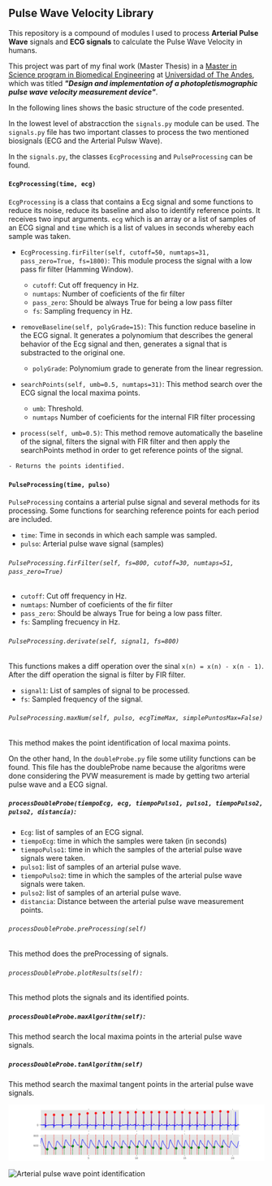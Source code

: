 ## Pulse Wave Velocity Library
This repository is a compound of modules I used to process **Arterial Pulse Wave** signals
and **ECG signals** to calculate the Pulse Wave Velocity in humans.

This project was part of my final work (Master Thesis) in a [Master in Science program
in Biomedical Engineering](http://www.ing.ula.ve/post.biomedica/) at
[Universidad of The Andes](http://www.ula.ve/), which was titled **_"Design and implementation of a photopletismographic pulse wave velocity measurement device"_**.

In the following lines shows the basic structure of the code presented.

In the lowest level of abstracction the `signals.py` module can be used. The `signals.py` file has two important classes to process the two mentioned biosignals (ECG and the Arterial Pulsw Wave).

In the `signals.py`, the classes `EcgProcessing` and `PulseProcessing` can be found.

#### `EcgProcessing(time, ecg)`

`EcgProcessing` is a class that contains a Ecg signal and some functions to reduce its noise, reduce its
baseline and also to identify reference points. It receives two input arguments. `ecg` which is an array or a list of samples of an ECG signal and `time` which is a list of values in seconds whereby each sample was taken.

  * `EcgProcessing.firFilter(self, cutoff=50, numtaps=31, pass_zero=True, fs=1800)`: This module process the signal with a low pass fir filter (Hamming Window).

      - `cutoff`:  Cut off frequency in Hz.
      - `numtaps`:  Number of coeficients of the fir filter
      - `pass_zero`: Should be always True for being a low pass filter
      - `fs`:  Sampling frequency in Hz.


  *  `removeBaseline(self, polyGrade=15)`:
      This function reduce baseline in the ECG signal. It generates a polynomium that describes the
      general behavior of the Ecg signal and then, generates a signal that is substracted to the original one.

      - `polyGrade`: Polynomium grade to generate from the linear regression.


  *   `searchPoints(self, umb=0.5, numtaps=31)`: This method search over the ECG signal the local maxima points.
      - `umb`:  Threshold.
      - `numtaps` Number of coeficients for the internal FIR filter processing


  *   `process(self, umb=0.5)`: This method remove automatically the baseline of the signal, filters the
  signal with FIR filter and then apply the searchPoints method in order to
  get reference points of the signal.

    - Returns the points identified.


####  `PulseProcessing(time, pulso)`
`PulseProcessing` contains a arterial pulse signal and several methods for its processing. Some functions for searching reference points for each period are included.
  * `time`:  Time in seconds in which each sample was sampled.
  * `pulso`: Arterial pulse wave signal (samples)

###### `PulseProcessing.firFilter(self, fs=800, cutoff=30, numtaps=51, pass_zero=True)`
 * `cutoff`: Cut off frequency in Hz.
 * `numtaps`: Number of coeficients of the fir filter
 * `pass_zero`: Should be always True for being a low pass filter.
 * `fs`: Sampling frecuency in Hz.


###### `PulseProcessing.derivate(self, signal1, fs=800)`
This functions makes a diff operation over the sinal `x(n) = x(n) - x(n - 1)`. After the diff operation the signal is filter by FIR filter.
* `signal1`: List of samples of signal to be processed.
* `fs`: Sampled frequency of the signal.

###### `PulseProcessing.maxNum(self, pulso, ecgTimeMax, simplePuntosMax=False)`
This method makes the point identification of local maxima points.


On the other hand, In the `doubleProbe.py` file some utility functions can be found. This file has the doubleProbe name because the algoritms were done considering the PVW measurement is made by getting two arterial pulse wave and a ECG signal.

##### `processDoubleProbe(tiempoEcg, ecg, tiempoPulso1, pulso1, tiempoPulso2, pulso2, distancia)`:
* `Ecg`: list of samples of an ECG signal.
* `tiempoEcg`: time in which the samples were taken (in seconds)
* `tiempoPulso1`: time in which the samples of the arterial pulse wave signals were taken.
* `pulso1`: list of samples of an arterial pulse wave.
* `tiempoPulso2`: time in which the samples of the arterial pulse wave signals were taken.
* `pulso2`: list of samples of an arterial pulse wave.
* `distancia`: Distance between the arterial pulse wave measurement points.

###### `processDoubleProbe.preProcessing(self)`
This method does the preProcessing of signals.

###### `processDoubleProbe.plotResults(self):`
This method plots the signals and its identified points. 

##### `processDoubleProbe.maxAlgorithm(self)`:
This method search the local maxima points in the arterial pulse wave signals.
#####  `processDoubleProbe.tanAlgorithm(self)`
This method search the maximal tangent points in the arterial pulse wave signals.


![ECG-Aterial Pulse Wave delay](https://raw.githubusercontent.com/hugounavez/signalPointsMVOP/master/resultsExamples/singleProbeSignalsPointsCarotida.png)


![Arterial pulse wave point identification](https://lh3.googleusercontent.com/RWbRb1DIbqv1VWuH_c5G4eUwZCE8fCzgwA_PWgQJNy9lj9yGV8Gs89lro2dFytUcDIY9NHcG_lnqYPiZcfDB09A7Cp8fQomHeQl7K1bPaSv49xZfx5deFhvKCVBevKNfPDxsKyxYQjVrwEbWowqpz-vJTPlMY1Ya3rDz_WSiKrPrqKqRc2cSGFP8APSQ06JLZIek0D3Ie4o7nsgsImaIL3ofv5yDy9Cml1MC06HQ9ucPwhnMOxaE3WOgzy_aur18KU70lUwh3vlSqHAq_5IgcFzPhDTQh_Ji9N-urPziXzBkoCsasC71KgBy5Q1Fw0vxjT-iZppSe9A67yVCJatI_0xzhyqeCkKvOgxrCuSyrU7xV0n_QybIDYOXQ_iZ0MjRH1neR7uQ50QW-mrmpe0O214AIfWhaSi5-YmkQOuUXWBaLnERasOkf33OC0YEbSI6J7gFGYr9VbHVUESH8PXlbLHtDXC_LzLrXyYWG3-vGHS3s59PdmShDtEnqiUtynGYcQeEX0fXLbwWoplLHObUtWO_Oh69UCgbUdLZaXuaC8eBww7y2f8Vwye_HkgxnR6qd_loDQGt4r3stlbS5XKtWugmWPKFxzWIjsMd5_3AF8CcgdJQ=w1364-h500-no)
